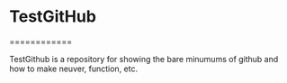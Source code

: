 # TestGitHub
============

TestGithub is a repository for showing the bare minumums of github and how to make neuver, function, etc.
